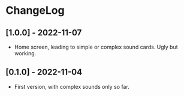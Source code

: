 # ChangeLog

## [1.0.0] - 2022-11-07
- Home screen, leading to simple or complex sound cards. Ugly but working.

## [0.1.0] - 2022-11-04
- First version, with complex sounds only so far.

